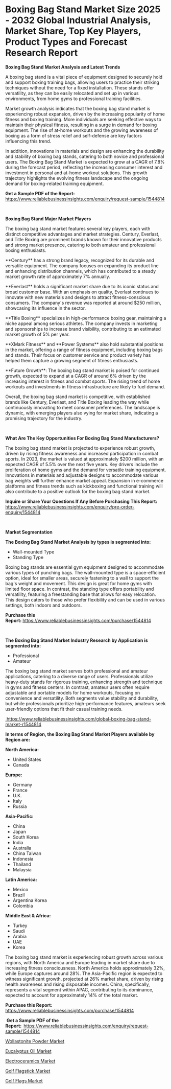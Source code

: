 <p><h1>Boxing Bag Stand Market Size 2025 - 2032 Global Industrial Analysis, Market Share, Top Key Players, Product Types and Forecast Research Report</h1></p><p><strong>Boxing Bag Stand Market Analysis and Latest Trends</strong></p>
<p><p>A boxing bag stand is a vital piece of equipment designed to securely hold and support boxing training bags, allowing users to practice their striking techniques without the need for a fixed installation. These stands offer versatility, as they can be easily relocated and set up in various environments, from home gyms to professional training facilities. </p><p>Market growth analysis indicates that the boxing bag stand market is experiencing robust expansion, driven by the increasing popularity of home fitness and boxing training. More individuals are seeking effective ways to maintain their physical fitness, resulting in a surge in demand for boxing equipment. The rise of at-home workouts and the growing awareness of boxing as a form of stress relief and self-defense are key factors influencing this trend. </p><p>In addition, innovations in materials and design are enhancing the durability and stability of boxing bag stands, catering to both novice and professional users. The Boxing Bag Stand Market is expected to grow at a CAGR of 7.8% during the forecast period, reflecting the increasing consumer interest and investment in personal and at-home workout solutions. This growth trajectory highlights the evolving fitness landscape and the ongoing demand for boxing-related training equipment.</p></p>
<p><strong>Get a Sample PDF of the Report:&nbsp;</strong> <a href="https://www.reliablebusinessinsights.com/enquiry/request-sample/1544814?utm_campaign=1873&utm_medium=2&utm_source=Github&utm_content=ia&utm_term=06022025&utm_id=boxing-bag-stand">https://www.reliablebusinessinsights.com/enquiry/request-sample/1544814</a></p>
<p>&nbsp;</p>
<p><strong>Boxing Bag Stand Major Market Players</strong></p>
<p><p>The boxing bag stand market features several key players, each with distinct competitive advantages and market strategies. Century, Everlast, and Title Boxing are prominent brands known for their innovative products and strong market presence, catering to both amateur and professional boxing enthusiasts.</p><p>**Century** has a strong brand legacy, recognized for its durable and versatile equipment. The company focuses on expanding its product line and enhancing distribution channels, which has contributed to a steady market growth rate of approximately 7% annually. </p><p>**Everlast** holds a significant market share due to its iconic status and broad customer base. With an emphasis on quality, Everlast continues to innovate with new materials and designs to attract fitness-conscious consumers. The company's revenue was reported at around $250 million, showcasing its influence in the sector.</p><p>**Title Boxing** specializes in high-performance boxing gear, maintaining a niche appeal among serious athletes. The company invests in marketing and sponsorships to increase brand visibility, contributing to an estimated market growth of 5% per year.</p><p>**XMark Fitness** and **Power Systems** also hold substantial positions in the market, offering a range of fitness equipment, including boxing bags and stands. Their focus on customer service and product variety has helped them capture a growing segment of fitness enthusiasts.</p><p>**Future Growth**: The boxing bag stand market is poised for continued growth, expected to expand at a CAGR of around 6% driven by the increasing interest in fitness and combat sports. The rising trend of home workouts and investments in fitness infrastructure are likely to fuel demand.</p><p>Overall, the boxing bag stand market is competitive, with established brands like Century, Everlast, and Title Boxing leading the way while continuously innovating to meet consumer preferences. The landscape is dynamic, with emerging players also vying for market share, indicating a promising trajectory for the industry.</p></p>
<p>&nbsp;</p>
<p><strong>What Are The Key Opportunities For Boxing Bag Stand Manufacturers?</strong></p>
<p><p>The boxing bag stand market is projected to experience robust growth, driven by rising fitness awareness and increased participation in combat sports. In 2023, the market is valued at approximately $200 million, with an expected CAGR of 5.5% over the next five years. Key drivers include the proliferation of home gyms and the demand for versatile training equipment. Innovations in materials and adjustable designs to accommodate various bag weights will further enhance market appeal. Expansion in e-commerce platforms and fitness trends such as kickboxing and functional training will also contribute to a positive outlook for the boxing bag stand market.</p></p>
<p><strong>Inquire or Share Your Questions If Any Before Purchasing This Report:</strong> <a href="https://www.reliablebusinessinsights.com/enquiry/pre-order-enquiry/1544814?utm_campaign=1873&utm_medium=2&utm_source=Github&utm_content=ia&utm_term=06022025&utm_id=boxing-bag-stand">https://www.reliablebusinessinsights.com/enquiry/pre-order-enquiry/1544814</a></p>
<p>&nbsp;</p>
<p><strong>Market Segmentation</strong></p>
<p><strong>The Boxing Bag Stand Market Analysis by types is segmented into:</strong></p>
<p><ul><li>Wall-mounted Type</li><li>Standing Type</li></ul></p>
<p><p>Boxing bag stands are essential gym equipment designed to accommodate various types of punching bags. The wall-mounted type is a space-efficient option, ideal for smaller areas, securely fastening to a wall to support the bag's weight and movement. This design is great for home gyms with limited floor space. In contrast, the standing type offers portability and versatility, featuring a freestanding base that allows for easy relocation. This design caters to those who prefer flexibility and can be used in various settings, both indoors and outdoors.</p></p>
<p><strong>Purchase this Report:&nbsp;</strong><a href="https://www.reliablebusinessinsights.com/purchase/1544814?utm_campaign=1873&utm_medium=2&utm_source=Github&utm_content=ia&utm_term=06022025&utm_id=boxing-bag-stand">https://www.reliablebusinessinsights.com/purchase/1544814</a></p>
<p>&nbsp;</p>
<p><strong>The Boxing Bag Stand Market Industry Research by Application is segmented into:</strong></p>
<p><ul><li>Professional</li><li>Amateur</li></ul></p>
<p><p>The boxing bag stand market serves both professional and amateur applications, catering to a diverse range of users. Professionals utilize heavy-duty stands for rigorous training, enhancing strength and technique in gyms and fitness centers. In contrast, amateur users often require adjustable and portable models for home workouts, focusing on convenience and versatility. Both segments value stability and durability, but while professionals prioritize high-performance features, amateurs seek user-friendly options that fit their casual training needs.</p></p>
<p><a href="https://www.reliablebusinessinsights.com/global-boxing-bag-stand-market-r1544814?utm_campaign=1873&utm_medium=2&utm_source=Github&utm_content=ia&utm_term=06022025&utm_id=boxing-bag-stand">&nbsp;https://www.reliablebusinessinsights.com/global-boxing-bag-stand-market-r1544814</a></p>
<p><strong>In terms of Region, the Boxing Bag Stand Market Players available by Region are:</strong></p>
<p>
    <p> <strong> North America: </strong>
        <ul>
            <li>United States</li>
            <li>Canada</li>
        </ul>
        </p> 
    <p> <strong> Europe: </strong>
        <ul>
            <li>Germany</li>
            <li>France</li>
            <li>U.K.</li>
            <li>Italy</li>
            <li>Russia</li>
        </ul>
        </p> 
    <p> <strong> Asia-Pacific: </strong>
        <ul>
            <li>China</li>
            <li>Japan</li>
            <li>South Korea</li>
            <li>India</li>
            <li>Australia</li>
            <li>China Taiwan</li>
            <li>Indonesia</li>
            <li>Thailand</li>
            <li>Malaysia</li>
        </ul>
        </p> 
    <p> <strong> Latin America: </strong>
        <ul>
            <li>Mexico</li>
            <li>Brazil</li>
            <li>Argentina Korea</li>
            <li>Colombia</li>
        </ul>
        </p> 
    <p> <strong> Middle East & Africa: </strong>
        <ul>
            <li>Turkey</li>
            <li>Saudi</li>
            <li>Arabia</li>
            <li>UAE</li>
            <li>Korea</li>
        </ul>
    </p>
    </p>
<p><p>The boxing bag stand market is experiencing robust growth across various regions, with North America and Europe leading in market share due to increasing fitness consciousness. North America holds approximately 32%, while Europe captures around 28%. The Asia-Pacific region is expected to witness significant growth, projected at 26% market share, driven by rising health awareness and rising disposable incomes. China, specifically, represents a vital segment within APAC, contributing to its dominance, expected to account for approximately 14% of the total market.</p></p>
<p><strong>Purchase this Report: </strong><a href="https://www.reliablebusinessinsights.com/purchase/1544814?utm_campaign=1873&utm_medium=2&utm_source=Github&utm_content=ia&utm_term=06022025&utm_id=boxing-bag-stand">https://www.reliablebusinessinsights.com/purchase/1544814</a></p>
<p>&nbsp;<strong>Get a Sample PDF of the Report:&nbsp;&nbsp;</strong><a href="https://www.reliablebusinessinsights.com/enquiry/request-sample/1544814?utm_campaign=1873&utm_medium=2&utm_source=Github&utm_content=ia&utm_term=06022025&utm_id=boxing-bag-stand">https://www.reliablebusinessinsights.com/enquiry/request-sample/1544814</a></p>
<p><strong></strong></p>
<p><p><a href="https://www.linkedin.com/pulse/wollastonite-powder-market-growth-study-provides-comprehensive-wlmhe?utm_campaign=1873&utm_medium=2&utm_source=Github&utm_content=ia&utm_term=06022025&utm_id=boxing-bag-stand">Wollastonite Powder Market</a></p><p><a href="https://www.linkedin.com/pulse/eucalyptus-oil-markets-path-5-cagr-2025-2032-whats-driving-4qyae?utm_campaign=1873&utm_medium=2&utm_source=Github&utm_content=ia&utm_term=06022025&utm_id=boxing-bag-stand">Eucalyptus Oil Market</a></p><p><a href="https://www.linkedin.com/pulse/electroceramics-market-trendssector-overview-andmarket-size-qsc3c?utm_campaign=1873&utm_medium=2&utm_source=Github&utm_content=ia&utm_term=06022025&utm_id=boxing-bag-stand">Electroceramics Market</a></p><p><a href="https://github.com/abuugjetaj/Market-Research-Report-List-1/blob/main/golf-flagstick-market.md?utm_campaign=1873&utm_medium=2&utm_source=Github&utm_content=ia&utm_term=06022025&utm_id=boxing-bag-stand">Golf Flagstick Market</a></p><p><a href="https://github.com/rabiumofer/Market-Research-Report-List-1/blob/main/golf-flags-market.md?utm_campaign=1873&utm_medium=2&utm_source=Github&utm_content=ia&utm_term=06022025&utm_id=boxing-bag-stand">Golf Flags Market</a></p></p>